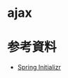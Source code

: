# ajax


# 参考資料

- [Spring Initializr](https://start.spring.io/#!type=maven-project&language=java&platformVersion=2.5.3.RELEASE&packaging=jar&jvmVersion=11&groupId=dev.mikoto2000.study.springboot.file&artifactId=ajax&name=ajax&description=File%20upload%20project%20for%20Spring%20Boot&packageName=dev.mikoto2000.study.springboot.file.firststep&dependencies=web,thymeleaf)
